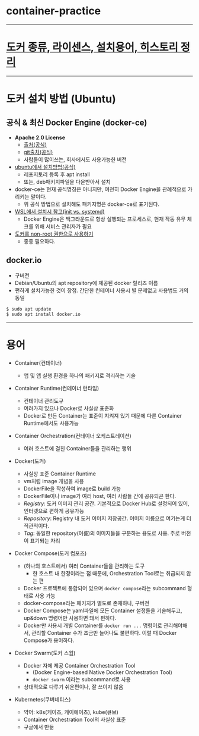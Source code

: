 # container-practice

---
# [도커 종류, 라이센스, 설치용어, 히스토리 정리](https://github.com/YunanJeong/docker-practice/blob/main/docker_license_history.md)

---
# 도커 설치 방법 (Ubuntu)
## 공식 & 최신 Docker Engine (docker-ce)
- **Apache 2.0 License**
	- [출처(공식)](https://docs.docker.com/engine/#licensing)
	- [git출처(공식)](https://github.com/moby/moby/blob/master/LICENSE)
	- 사람들이 많이쓰는, 회사에서도 사용가능한 버전
- [ubuntu에서 설치방법(공식)](https://docs.docker.com/engine/install/ubuntu/)
	- 레포지토리 등록 후 apt install
	- 또는, deb패키지파일을 다운받아서 설치
- docker-ce는 현재 공식명칭은 아니지만, 여전히 Docker Engine을 관례적으로 가리키는 말이다.
	- 위 공식 방법으로 설치해도 패키지명은 docker-ce로 표기된다.
- [WSL에서 설치시 참고(init vs. systemd)](https://github.com/YunanJeong/linux-tips/blob/main/wsl-service-init-vs.systemd/README.md)
	- Docker Engine은 백그라운드로 항상 실행되는 프로세스로, 현재 작동 유무 체크를 위해 서비스 관리자가 필요
- [도커를 non-root 권한으로 사용하기](https://docs.docker.com/engine/install/linux-postinstall/#manage-docker-as-a-non-root-user)
	- 종종 필요하다.

## docker.io
- 구버전
- Debian/Ubuntu의 apt repository에 제공된 docker 릴리즈 이름
- 편하게 설치가능한 것이 장점. 간단한 컨테이너 사용시 별 문제없고 사용법도 거의 동일
```
$ sudo apt update
$ sudo apt install docker.io
```

---
# 용어
- Container(컨테이너)
	- 앱 및 앱 실행 환경을 하나의 패키지로 격리하는 기술
- Container Runtime(컨테이너 런타임)
	- 컨테이너 관리도구
	- 여러가지 있으나 Docker로 사실상 표준화
	- Docker로 만든 Container는 표준이 지켜져 있기 때문에 다른 Container Runtime에서도 사용가능
- Container Orchestration(컨테이너 오케스트레이션)
	- 여러 호스트에 걸친 Container들을 관리하는 행위

- Docker(도커)
	- 사실상 표준 Container Runtime
	- vm처럼 image 개념을 사용
	- DockerFile을 작성하여 image로 build 가능
	- DockerFile이나 image가 여러 host, 여러 사람들 간에 공유되곤 한다.
	- *Registry*: 도커 이미지 관리 공간. 기본적으로 Docker Hub로 설정되어 있어, 인터넷으로 편하게 공유가능
	- *Repository*: Registry 내 도커 이미지 저장공간. 이미지 이름으로 여기는게 더 직관적이다.
	- *Tag*: 동일한 repository(이름)의 이미지들을 구분하는 용도로 사용. 주로 버전이 표기되는 자리

- Docker Compose(도커 컴포즈)
	- (하나의 호스트에서) 여러 Container들을 관리하는 도구
		- 한 호스트 내 한정이라는 점 때문에, Orchestration Tool로는 취급되지 않는 편
	- Docker 프로젝트에 통합되어 있으며 `docker compose`라는 subcommand 형태로 사용 가능
	- docker-compose라는 패키지가 별도로 존재하나, 구버전
	- Docker Compose는 yaml파일에 모든 Container 설정들을 기술해두고, up&down 명령어만 사용하면 돼서 편하다.
	- Docker만 사용시 개별 Container를 `docker run ...` 명령어로 관리해야해서, 관리할 Container 수가 조금만 늘어나도 불편하다. 이럴 때 Docker Compose가 용이하다.

- Docker Swarm(도커 스웜)
	- Docker 자체 제공 Container Orchestration Tool
		- (Docker Engine-based Native Docker Orchestration Tool)
		- `docker swarm` 이라는 subcommand로 사용
	- 상대적으로 다루기 쉬운편이나, 잘 쓰이지 않음
- Kubernetes(쿠버네티스)
	- 약어: k8s(케이츠, 케이에이츠), kube(큐브)
	- Container Orchestration Tool의 사실상 표준
	- 구글에서 만듦






